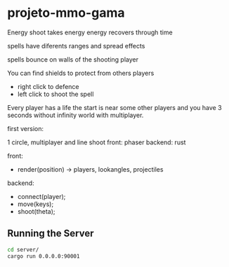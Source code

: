 # projeto-mmo-gama


Energy
shoot takes energy
energy recovers through time

spells have diferents ranges and spread effects

spells bounce on walls of the shooting player

You can find shields to protect from others players

- right click to defence
- left click to shoot the spell

Every player has a life
the start is near some other players and you have 3 seconds without
infinity world with multiplayer.




first version:

1 circle, multiplayer and line shoot
front: phaser
backend: rust


front:
  - render(position) -> players, lookangles, projectiles

backend:
  - connect(player);
  - move(keys);
  - shoot(theta);



## Running the Server

```sh
cd server/
cargo run 0.0.0.0:90001
```
